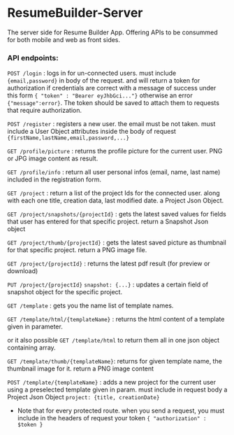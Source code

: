 # ResumeBuilder-Server
The server side for Resume Builder App. Offering APIs to be consummed for both mobile and web as front sides.

### API endpoints:

`POST /login` : logs in for un-connected users. must include `{email,password}` in body of the request. and will return a token for authorization if credentials are correct with a message of success under this form `{
"token" : "Bearer eyJhbGci..."}` otherwise an error `{"message":error}`. The token should be saved to attach them to requests that require authorization.

`POST /register` : registers a new user. the email must be not taken. must include a User Object attributes inside the body of request `{firstName,lastName,email,password,...}`

`GET /profile/picture` : returns the profile picture for the current user. PNG or JPG image content as result.

`GET /profile/info` : return all user personal infos (email, name, last name) included in the registration form.

`GET /project` : return a list of the project Ids for the connected user. along with each one title, creation data, last modified date. a Project Json Object. 

`GET /project/snapshots/{projectId}` : gets the latest saved values for fields that user has entered for that specific project. return a Snapshot Json object

`GET /project/thumb/{projectId}` : gets the latest saved picture as thumbnail for that specific project. return a PNG image file.

`GET /project/{projectId}` : returns the latest pdf result (for preview or download)

`PUT /project/{projectId}` `snapshot: {...}` : updates a certain field of snapshot object for the specific project. 

`GET /template` :  gets you the name list of template names.

`GET /template/html/{templateName}` : returns the html content of a template given in parameter.

or it also possible `GET /template/html` to return them all in one json object containing array. 

`GET /template/thumb/{templateName}`: returns for given template name, the thumbnail image for it. return a PNG image content

`POST /template/{templateName}` : adds a new project for the current user using a preselected template given in param. must include in request body a Project Json Object `project: {title, creationDate}` 

- Note that for every protected route. when you send a request, you must include in the headers of request your token `{ "authorization" : $token }` 